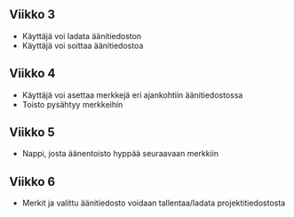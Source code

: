 ## Viikko 3

- Käyttäjä voi ladata äänitiedoston
- Käyttäjä voi soittaa äänitiedostoa

## Viikko 4

- Käyttäjä voi asettaa merkkejä eri ajankohtiin äänitiedostossa
- Toisto pysähtyy merkkeihin

## Viikko 5

- Nappi, josta äänentoisto hyppää seuraavaan merkkiin

## Viikko 6

- Merkit ja valittu äänitiedosto voidaan tallentaa/ladata projektitiedostosta
